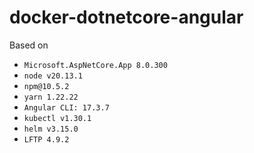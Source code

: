 # docker-dotnetcore-angular

Based on
- `Microsoft.AspNetCore.App 8.0.300`
- `node v20.13.1`
- `npm@10.5.2`
- `yarn 1.22.22`
- `Angular CLI: 17.3.7`
- `kubectl v1.30.1`
- `helm v3.15.0`
- `LFTP 4.9.2`